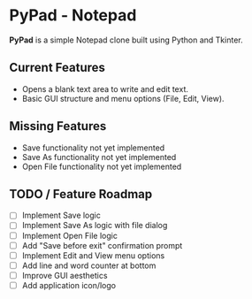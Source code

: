 # PyPad - Notepad

**PyPad** is a simple Notepad clone built using Python and Tkinter.

## Current Features
- Opens a blank text area to write and edit text.
- Basic GUI structure and menu options (File, Edit, View).

## Missing Features
- Save functionality not yet implemented
- Save As functionality not yet implemented
- Open File functionality not yet implemented

## TODO / Feature Roadmap
- [ ] Implement Save logic
- [ ] Implement Save As logic with file dialog
- [ ] Implement Open File logic
- [ ] Add "Save before exit" confirmation prompt
- [ ] Implement Edit and View menu options
- [ ] Add line and word counter at bottom
- [ ] Improve GUI aesthetics
- [ ] Add application icon/logo
